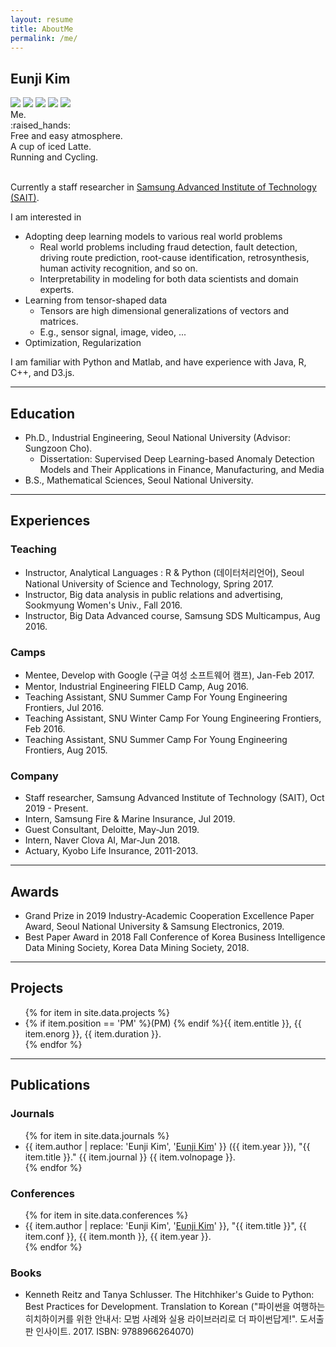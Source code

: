 ```yaml
---
layout: resume
title: AboutMe
permalink: /me/
---
```


## Eunji Kim

<div class="myphotos"> 
    <a href="{{page.url}}" class="p-0 myphoto"><img src="/assets/mine/me.jpeg"></a>
    <a href="{{page.url}}" class="p-l myphoto"><img src="/assets/mine/smallheart.png"></a>
    <a href="{{page.url}}" class="p-1 myphoto"><img src="/assets/mine/beer2.jpeg"></a>
    <a href="{{page.url}}" class="p-2 myphoto"><img src="/assets/mine/latte2.jpeg"></a>
    <a href="{{page.url}}" class="p-3 myphoto"><img src="/assets/mine/track.jpg"></a>
    <div class="caption c-0">Me.</div>
    <div class="caption c-l">:raised_hands:</div>
    <div class="caption c-1">Free and easy atmosphere.</div>
    <div class="caption c-2">A cup of iced Latte.</div>
    <div class="caption c-3">Running and Cycling.</div>
</div>
<br>


Currently a staff researcher in [Samsung Advanced Institute of Technology (SAIT)](https://www.sait.samsung.co.kr/saithome/main/main.do).

I am interested in

- Adopting deep learning models to various real world problems
    - Real world problems including fraud detection, fault detection, driving route prediction, root-cause identification, retrosynthesis, human activity recognition, and so on.
    - Interpretability in modeling for both data scientists and domain experts.
- Learning from tensor-shaped data
    - Tensors are high dimensional generalizations of vectors and matrices.
    - E.g., sensor signal, image, video, ...
- Optimization, Regularization

I am familiar with Python and Matlab, and have experience with Java, R, C++, and D3.js.

---

## Education

- Ph.D., Industrial Engineering, Seoul National University (Advisor: Sungzoon Cho).
    - Dissertation: Supervised Deep Learning-based Anomaly Detection Models and Their Applications in Finance, Manufacturing, and Media
- B.S., Mathematical Sciences, Seoul National University.

---

## Experiences

### Teaching

- Instructor, Analytical Languages : R & Python (데이터처리언어), Seoul National University of Science and Technology, Spring 2017.
- Instructor, Big data analysis in public relations and advertising, Sookmyung Women's Univ., Fall 2016.
- Instructor, Big Data Advanced course, Samsung SDS Multicampus, Aug 2016.

### Camps

- Mentee, Develop with Google (구글 여성 소프트웨어 캠프), Jan-Feb 2017.
- Mentor, Industrial Engineering FIELD Camp, Aug 2016.
- Teaching Assistant, SNU Summer Camp For Young Engineering Frontiers, Jul 2016.
- Teaching Assistant, SNU Winter Camp For Young Engineering Frontiers, Feb 2016.
- Teaching Assistant, SNU Summer Camp For Young Engineering Frontiers, Aug 2015.

###  Company

- Staff researcher, Samsung Advanced Institute of Technology (SAIT), Oct 2019 - Present.
- Intern, Samsung Fire & Marine Insurance, Jul 2019.
- Guest Consultant, Deloitte, May-Jun 2019.
- Intern, Naver Clova AI, Mar-Jun 2018.
- Actuary, Kyobo Life Insurance, 2011-2013.

---

## Awards

- Grand Prize in 2019 Industry-Academic Cooperation Excellence Paper Award, Seoul National University & Samsung Electronics, 2019.
- Best Paper Award in 2018 Fall Conference of Korea Business Intelligence Data Mining Society, Korea Data Mining Society, 2018.

---

## Projects

 <ul>
{% for item in site.data.projects %}
  <li>
      {% if item.position == 'PM' %}(PM) {% endif %}{{ item.entitle }}, {{ item.enorg }}, {{ item.duration }}.
  </li>
{% endfor %}
</ul>  

---
 
## Publications

### Journals

 <ul>
{% for item in site.data.journals %}
  <li>
      {{ item.author | replace: 'Eunji Kim', '<u>Eunji Kim</u>' }} ({{ item.year }}), "{{ item.title }}." {{ item.journal }} {{ item.volnopage }}.
  </li>
{% endfor %}
</ul>

### Conferences

 <ul>
{% for item in site.data.conferences %}
  <li>
      {{ item.author | replace: 'Eunji Kim', '<u>Eunji Kim</u>' }}, "{{ item.title }}", {{ item.conf }}, {{ item.month }}, {{ item.year }}.
  </li>
{% endfor %}
</ul> 

### Books

- Kenneth Reitz and Tanya Schlusser. The Hitchhiker's Guide to Python: Best Practices for Development. Translation to Korean ("파이썬을 여행하는 히치하이커를 위한 안내서: 모범 사례와 실용 라이브러리로 더 파이썬답게!". 도서출판 인사이트. 2017. ISBN: 9788966264070)
